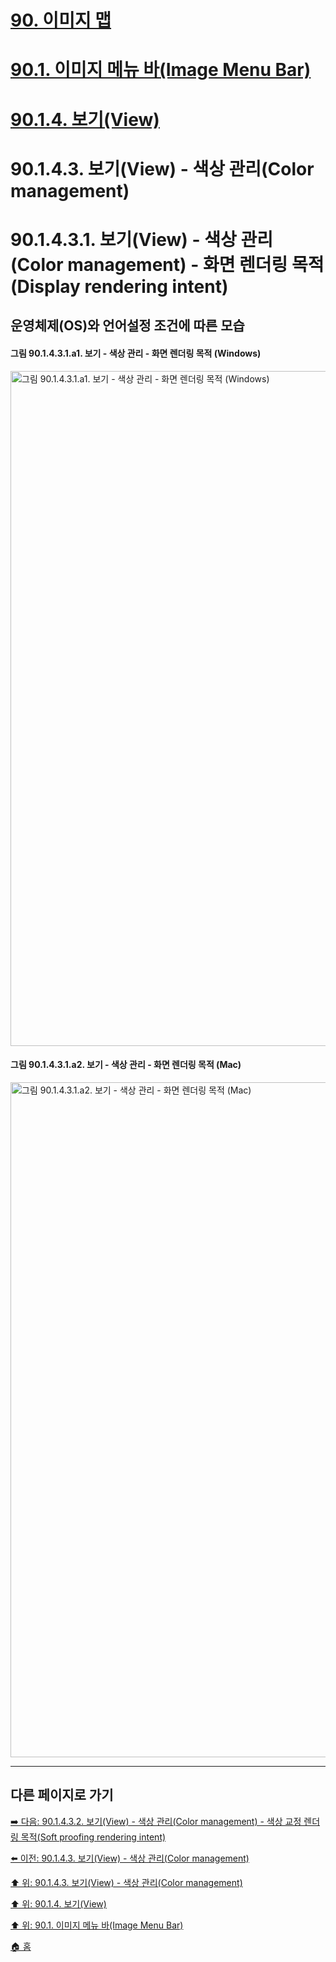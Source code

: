 # [90. 이미지 맵](./90-00-image-map.md)
# [90.1. 이미지 메뉴 바(Image Menu Bar)](./90-01-00-image-menu-bar.md)
# [90.1.4. 보기(View)](./90-01-04-view.md)
# 90.1.4.3. 보기(View) - 색상 관리(Color management)
# 90.1.4.3.1. 보기(View) - 색상 관리(Color management) - 화면 렌더링 목적(Display rendering intent)
## 운영체제(OS)와 언어설정 조건에 따른 모습
#### 그림 90.1.4.3.1.a1. 보기 - 색상 관리 - 화면 렌더링 목적 (Windows)
<img width="1080" alt="그림 90.1.4.3.1.a1. 보기 - 색상 관리 - 화면 렌더링 목적 (Windows)" environment="MacOS:Sonoma 14.2.1 GIMP 2.10.36" src="https://github.com/wonder13662/gimp/assets/15767104/63c75998-e257-4bac-9fce-760152fc040a">

#### 그림 90.1.4.3.1.a2. 보기 - 색상 관리 - 화면 렌더링 목적 (Mac)
<img width="1080" alt="그림 90.1.4.3.1.a2. 보기 - 색상 관리 - 화면 렌더링 목적 (Mac)" environment="MacOS:Sonoma 14.2.1 GIMP 2.10.36" src="https://github.com/wonder13662/gimp/assets/15767104/91490881-7efa-47dc-97cd-3c70c36bae30">

***

## 다른 페이지로 가기

[➡️ 다음: 90.1.4.3.2. 보기(View) - 색상 관리(Color management) - 색상 교정 렌더링 목적(Soft proofing rendering intent)](./90-01-04-viewx-03-color_managementx-02-soft_proofing_rendering_intent.md)

[⬅️ 이전: 90.1.4.3. 보기(View) - 색상 관리(Color management)](./90-01-04-viewx-03-color_management.md)

[⬆️ 위: 90.1.4.3. 보기(View) - 색상 관리(Color management)](./90-01-04-viewx-03-color_management.md)

[⬆️ 위: 90.1.4. 보기(View)](./90-01-04-view.md)

[⬆️ 위: 90.1. 이미지 메뉴 바(Image Menu Bar)](./90-01-00-image-menu-bar.md)

[🏠 홈](./00-home.md)
